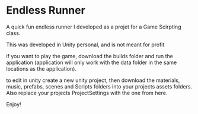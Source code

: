 # Endless Runner

A quick fun endless runner I developed as a projet for a Game Scirpting class.

This was developed in Unity personal, and is not meant for profit

if you want to play the game, download the builds folder and run the application (application will only work with the data folder in the same locations as the application).

to edit in unity create a new unity project, then download the materials, music, prefabs, scenes and Scripts folders into your projects assets folders. Also replace your projects ProjectSettings with the one from here. 

Enjoy!
